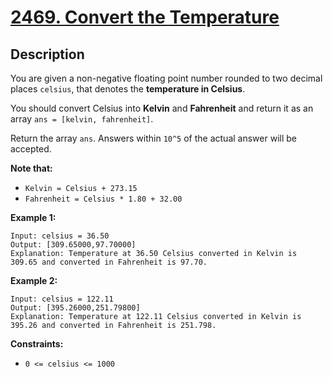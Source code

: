 # [2469. Convert the Temperature](https://leetcode.com/problems/convert-the-temperature/)
## Description

You are given a non-negative floating point number rounded to two decimal places `celsius`, that denotes the **temperature in Celsius**.

You should convert Celsius into **Kelvin** and **Fahrenheit** and return it as an array ``ans = [kelvin, fahrenheit]``.

Return the array ``ans``. Answers within ``10^5`` of the actual answer will be accepted.

**Note that:**
* `Kelvin = Celsius + 273.15`
* `Fahrenheit = Celsius * 1.80 + 32.00`

**Example 1:**
```
Input: celsius = 36.50
Output: [309.65000,97.70000]
Explanation: Temperature at 36.50 Celsius converted in Kelvin is 309.65 and converted in Fahrenheit is 97.70.
```

**Example 2:**
```
Input: celsius = 122.11
Output: [395.26000,251.79800]
Explanation: Temperature at 122.11 Celsius converted in Kelvin is 395.26 and converted in Fahrenheit is 251.798.
```


**Constraints:**
* `0 <= celsius <= 1000`

